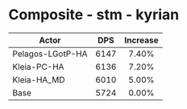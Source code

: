 # Composite - stm - kyrian
| Actor | DPS | Increase |
|---|:---:|:---:|
|Pelagos-LGotP-HA|6147|7.40%|
|Kleia-PC-HA|6136|7.20%|
|Kleia-HA_MD|6010|5.00%|
|Base|5724|0.00%|
